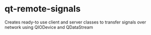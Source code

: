 qt-remote-signals
=================

Creates ready-to use client and server classes to transfer signals over network using QIODevice and QDataStream
